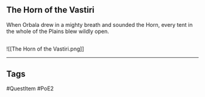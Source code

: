 ## The Horn of the Vastiri
When Orbala drew in a mighty breath and sounded the Horn,
every tent in the whole of the Plains blew wildly open.
## 
![[The Horn of the Vastiri.png]]

---
## Tags
#QuestItem
#PoE2